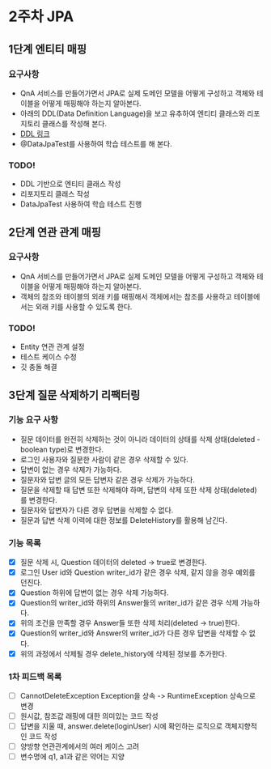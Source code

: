 # 2주차 JPA

## 1단계 엔티티 매핑

### 요구사항
* QnA 서비스를 만들어가면서 JPA로 실제 도메인 모델을 어떻게 구성하고 객체와 테이블을 어떻게 매핑해야 하는지 알아본다.
* 아래의 DDL(Data Definition Language)을 보고 유추하여 엔티티 클래스와 리포지토리 클래스를 작성해 본다.
* [DDL 링크](src/main/resources/data/schema.sql)
* @DataJpaTest를 사용하여 학습 테스트를 해 본다.

### TODO!
* DDL 기반으로 엔티티 클래스 작성
* 리포지토리 클래스 작성
* DataJpaTest 사용하여 학습 테스트 진행

## 2단계 연관 관계 매핑

### 요구사항
* QnA 서비스를 만들어가면서 JPA로 실제 도메인 모델을 어떻게 구성하고 객체와 테이블을 어떻게 매핑해야 하는지 알아본다.
* 객체의 참조와 테이블의 외래 키를 매핑해서 객체에서는 참조를 사용하고 테이블에서는 외래 키를 사용할 수 있도록 한다.

### TODO!
* Entity 연관 관계 설정
* 테스트 케이스 수정
* 깃 충돌 해결

## 3단계 질문 삭제하기 리팩터링
### 기능 요구 사항
* 질문 데이터를 완전히 삭제하는 것이 아니라 데이터의 상태를 삭제 상태(deleted - boolean type)로 변경한다.
* 로그인 사용자와 질문한 사람이 같은 경우 삭제할 수 있다.
* 답변이 없는 경우 삭제가 가능하다.
* 질문자와 답변 글의 모든 답변자 같은 경우 삭제가 가능하다.
* 질문을 삭제할 때 답변 또한 삭제해야 하며, 답변의 삭제 또한 삭제 상태(deleted)를 변경한다.
* 질문자와 답변자가 다른 경우 답변을 삭제할 수 없다.
* 질문과 답변 삭제 이력에 대한 정보를 DeleteHistory를 활용해 남긴다.

### 기능 목록
* [x] 질문 삭제 시, Question 데이터의 deleted -> true로 변경한다.
* [x] 로그인 User id와 Question writer_id가 같은 경우 삭제, 같지 않을 경우 예외를 던진다.
* [x] Question 하위에 답변이 없는 경우 삭제 가능하다.
* [x] Question의 writer_id와 하위의 Answer들의 writer_id가 같은 경우 삭제 가능하다.
* [x] 위의 조건을 만족할 경우 Answer들 또한 삭제 처리(deleted -> true)한다.
* [x] Question의 writer_id와 Answer의 writer_id가 다른 경우 답변을 삭제할 수 없다.
* [x] 위의 과정에서 삭제될 경우 delete_history에 삭제된 정보를 추가한다.

### 1차 피드백 목록
* [ ] CannotDeleteException Exception을 상속 -> RuntimeException 상속으로 변경
* [ ] 원시값, 참조값 래핑에 대한 의미있는 코드 작성
* [ ] 답변을 지울 때, answer.delete(loginUser) 시에 확인하는 로직으로 객체지향적인 코드 작성
* [ ] 양방향 연관관계에서의 여러 케이스 고려
* [ ] 변수명에 q1, a1과 같은 약어는 지양